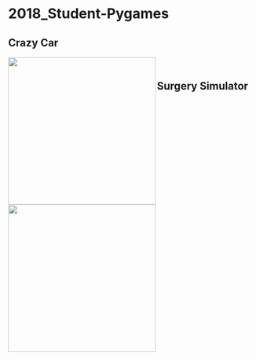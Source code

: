 # 2018_Student-Pygames
<h2> Crazy Car</h2>
<img align = "left" width="300" height="300" src = "https://github.com/saramargolin/2018_Student-Pygames/blob/master/Capture2.PNG" >
<br>
<h2> Surgery Simulator</h2>
<img align="left" width="300" height="300" src="https://github.com/saramargolin/2018_Student-Pygames/blob/master/Capture1.PNG" >


